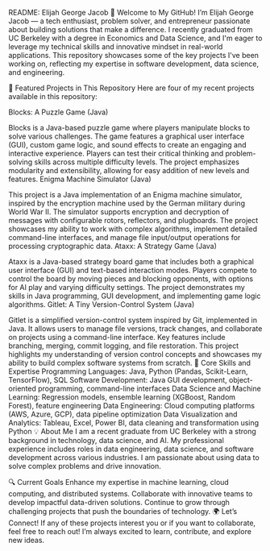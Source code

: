 README: Elijah George Jacob
👋 Welcome to My GitHub!
I’m Elijah George Jacob — a tech enthusiast, problem solver, and entrepreneur passionate about building solutions that make a difference. I recently graduated from UC Berkeley with a degree in Economics and Data Science, and I'm eager to leverage my technical skills and innovative mindset in real-world applications. This repository showcases some of the key projects I've been working on, reflecting my expertise in software development, data science, and engineering.

🚀 Featured Projects in This Repository
Here are four of my recent projects available in this repository:

Blocks: A Puzzle Game (Java)

Blocks is a Java-based puzzle game where players manipulate blocks to solve various challenges. The game features a graphical user interface (GUI), custom game logic, and sound effects to create an engaging and interactive experience. Players can test their critical thinking and problem-solving skills across multiple difficulty levels. The project emphasizes modularity and extensibility, allowing for easy addition of new levels and features.
Enigma Machine Simulator (Java)

This project is a Java implementation of an Enigma machine simulator, inspired by the encryption machine used by the German military during World War II. The simulator supports encryption and decryption of messages with configurable rotors, reflectors, and plugboards. The project showcases my ability to work with complex algorithms, implement detailed command-line interfaces, and manage file input/output operations for processing cryptographic data.
Ataxx: A Strategy Game (Java)

Ataxx is a Java-based strategy board game that includes both a graphical user interface (GUI) and text-based interaction modes. Players compete to control the board by moving pieces and blocking opponents, with options for AI play and varying difficulty settings. The project demonstrates my skills in Java programming, GUI development, and implementing game logic algorithms.
Gitlet: A Tiny Version-Control System (Java)

Gitlet is a simplified version-control system inspired by Git, implemented in Java. It allows users to manage file versions, track changes, and collaborate on projects using a command-line interface. Key features include branching, merging, commit logging, and file restoration. This project highlights my understanding of version control concepts and showcases my ability to build complex software systems from scratch.
🔧 Core Skills and Expertise
Programming Languages: Java, Python (Pandas, Scikit-Learn, TensorFlow), SQL
Software Development: Java GUI development, object-oriented programming, command-line interfaces
Data Science and Machine Learning: Regression models, ensemble learning (XGBoost, Random Forest), feature engineering
Data Engineering: Cloud computing platforms (AWS, Azure, GCP), data pipeline optimization
Data Visualization and Analytics: Tableau, Excel, Power BI, data cleaning and transformation using Python
💡 About Me
I am a recent graduate from UC Berkeley with a strong background in technology, data science, and AI. My professional experience includes roles in data engineering, data science, and software development across various industries. I am passionate about using data to solve complex problems and drive innovation.

🔍 Current Goals
Enhance my expertise in machine learning, cloud computing, and distributed systems.
Collaborate with innovative teams to develop impactful data-driven solutions.
Continue to grow through challenging projects that push the boundaries of technology.
🌍 Let’s Connect!
If any of these projects interest you or if you want to collaborate, feel free to reach out! I’m always excited to learn, contribute, and explore new ideas.

